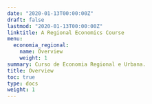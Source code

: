 ```yaml
---
date: "2020-01-13T00:00:00Z"
draft: false
lastmod: "2020-01-13T00:00:00Z"
linktitle: A Regional Economics Course
menu:
  economia_regional:
    name: Overview
    weight: 1
summary: Curso de Economia Regional e Urbana.
title: Overview
toc: true
type: docs
weight: 1
---
```


